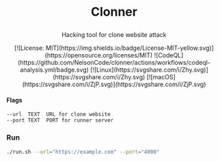 <h1><p align="center">Clonner</p></h1>
<p align="center">Hacking tool for clone website attack</p>

<p align="center">
[![License: MIT](https://img.shields.io/badge/License-MIT-yellow.svg)](https://opensource.org/licenses/MIT)
![CodeQL](https://github.com/NelsonCode/clonner/actions/workflows/codeql-analysis.yml/badge.svg)
[![Linux](https://svgshare.com/i/Zhy.svg)](https://svgshare.com/i/Zhy.svg)
[![macOS](https://svgshare.com/i/ZjP.svg)](https://svgshare.com/i/ZjP.svg)
</p>



#### Flags

```
--url  TEXT  URL for clone website
--port TEXT  PORT for runner server
```
### Run

```bash
./run.sh --url="https://example.com" --port="4000"
```
